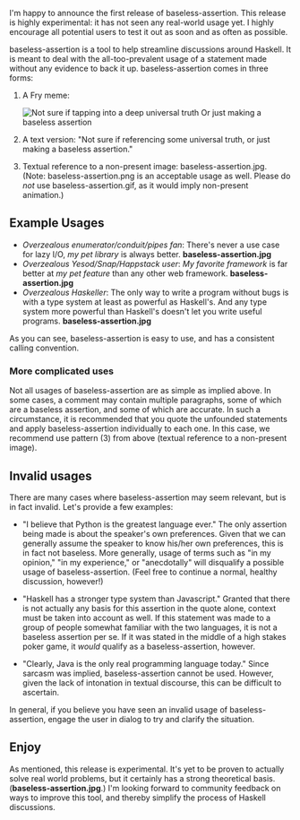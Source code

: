 I'm happy to announce the first release of baseless-assertion. This release is highly experimental: it has not seen any real-world usage yet. I highly encourage all potential users to test it out as soon and as often as possible.

baseless-assertion is a tool to help streamline discussions around Haskell. It is meant to deal with the all-too-prevalent usage of a statement made without any evidence to back it up. baseless-assertion comes in three forms:

1.   A Fry meme:

     ![Not sure if tapping into a deep universal truth Or just making a baseless assertion](/assets/baseless-assertion.jpg "baseless-assertion.jpg")

2. A text version: "Not sure if referencing some universal truth, or just making a baseless assertion."

3. Textual reference to a non-present image: baseless-assertion.jpg. (Note: baseless-assertion.png is an acceptable usage as well. Please do *not* use baseless-assertion.gif, as it would imply non-present animation.)

## Example Usages

* *Overzealous enumerator/conduit/pipes fan*: There's never a use case for lazy I/O, *my pet library* is always better.  __baseless-assertion.jpg__
* *Overzealous Yesod/Snap/Happstack user*: *My favorite framework* is far better at *my pet feature* than any other web framework.  __baseless-assertion.jpg__
* *Overzealous Haskeller*: The only way to write a program without bugs is with a type system at least as powerful as Haskell's. And any type system more powerful than Haskell's doesn't let you write useful programs.  __baseless-assertion.jpg__

As you can see, baseless-assertion is easy to use, and has a consistent calling convention.

### More complicated uses

Not all usages of baseless-assertion are as simple as implied above. In some cases, a comment may contain multiple paragraphs, some of which are a baseless assertion, and some of which are accurate. In such a circumstance, it is recommended that you quote the unfounded statements and apply baseless-assertion individually to each one. In this case, we recommend use pattern (3) from above (textual reference to a non-present image).

## Invalid usages

There are many cases where baseless-assertion may seem relevant, but is in fact invalid. Let's provide a few examples:

* "I believe that Python is the greatest language ever." The only assertion being made is about the speaker's own preferences. Given that we can generally assume the speaker to know his/her own preferences, this is in fact not baseless. More generally, usage of terms such as "in my opinion," "in my experience," or "anecdotally" will disqualify a possible usage of baseless-assertion. (Feel free to continue a normal, healthy discussion, however!)

* "Haskell has a stronger type system than Javascript." Granted that there is not actually any basis for this assertion in the quote alone, context must be taken into account as well. If this statement was made to a group of people somewhat familiar with the two languages, it is not a baseless assertion per se. If it was stated in the middle of a high stakes poker game, it *would* qualify as a baseless-assertion, however.

* "Clearly, Java is the only real programming language today." Since sarcasm was implied, baseless-assertion cannot be used. However, given the lack of intonation in textual discourse, this can be difficult to ascertain.

In general, if you believe you have seen an invalid usage of baseless-assertion, engage the user in dialog to try and clarify the situation.

## Enjoy

As mentioned, this release is experimental. It's yet to be proven to actually solve real world problems, but it certainly has a strong theoretical basis. (__baseless-assertion.jpg__.) I'm looking forward to community feedback on ways to improve this tool, and thereby simplify the process of Haskell discussions.
